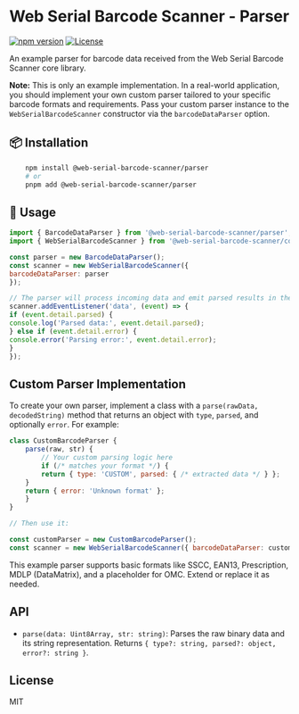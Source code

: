 # Web Serial Barcode Scanner - Parser

[![npm version](https://img.shields.io/npm/v/@web-serial-barcode-scanner/parser.svg)](https://www.npmjs.com/package/@web-serial-barcode-scanner/parser)
[![License](https://img.shields.io/npm/l/@web-serial-barcode-scanner/parser.svg)](LICENSE)

An example parser for barcode data received from the Web Serial Barcode Scanner core library.

**Note:** This is only an example implementation. In a real-world application, you should implement your own custom parser tailored to your specific barcode formats and requirements. Pass your custom parser instance to the `WebSerialBarcodeScanner` constructor via the `barcodeDataParser` option.

## 📦 Installation

```bash
    npm install @web-serial-barcode-scanner/parser
    # or
    pnpm add @web-serial-barcode-scanner/parser
```


## 🚀 Usage

```javascript
import { BarcodeDataParser } from '@web-serial-barcode-scanner/parser';
import { WebSerialBarcodeScanner } from '@web-serial-barcode-scanner/core';

const parser = new BarcodeDataParser();
const scanner = new WebSerialBarcodeScanner({
barcodeDataParser: parser
});

// The parser will process incoming data and emit parsed results in the 'data' event
scanner.addEventListener('data', (event) => {
if (event.detail.parsed) {
console.log('Parsed data:', event.detail.parsed);
} else if (event.detail.error) {
console.error('Parsing error:', event.detail.error);
}
});

```

## Custom Parser Implementation

To create your own parser, implement a class with a `parse(rawData, decodedString)` method that returns an object with `type`, `parsed`, and optionally `error`. For example:

```javascript
class CustomBarcodeParser {
    parse(raw, str) {
        // Your custom parsing logic here
        if (/* matches your format */) {
        return { type: 'CUSTOM', parsed: { /* extracted data */ } };
    }
    return { error: 'Unknown format' };
    }
}

// Then use it:

const customParser = new CustomBarcodeParser();
const scanner = new WebSerialBarcodeScanner({ barcodeDataParser: customParser });
```

This example parser supports basic formats like SSCC, EAN13, Prescription, MDLP (DataMatrix), and a placeholder for OMC. Extend or replace it as needed.

## API

- `parse(data: Uint8Array, str: string)`: Parses the raw binary data and its string representation. Returns `{ type?: string, parsed?: object, error?: string }`.

## License

MIT